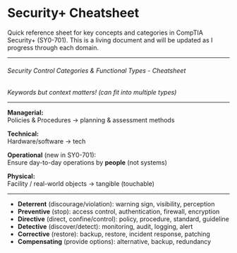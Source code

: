 # Security+ Cheatsheet

Quick reference sheet for key concepts and categories in CompTIA Security+ (SY0-701). 
This is a living document and will be updated as I progress through each domain.

---

###### Security Control Categories & Functional Types - Cheatsheet  

*Keywords but context matters! (can fit into multiple types)*  

---

**Managerial:**  
Policies & Procedures → planning & assessment methods  

**Technical:**  
Hardware/software → tech  

**Operational** (new in SY0-701):  
Ensure day-to-day operations by **people** (not systems)  

**Physical:**  
Facility / real-world objects → tangible (touchable)  

---

- **Deterrent** (discourage/violation): warning sign, visibility, perception  
- **Preventive** (stop): access control, authentication, firewall, encryption  
- **Directive** (direct, confine/control): policy, procedure, standard, guideline  
- **Detective** (discover/detect): monitoring, audit, logging, alert  
- **Corrective** (restore): backup, restore, incident response, patching  
- **Compensating** (provide options): alternative, backup, redundancy  
